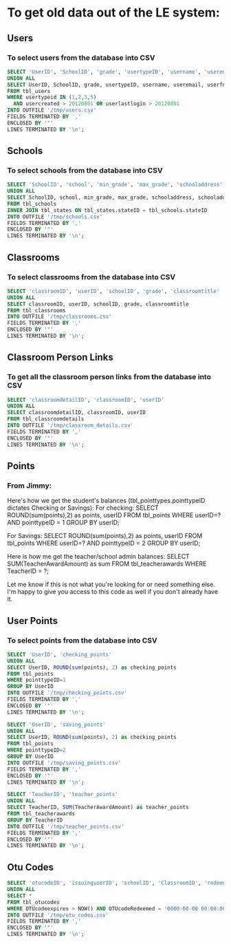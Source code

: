 # To get old data out of the LE system:

## Users
### To select users from the database into CSV
```sql
SELECT 'UserID', 'SchoolID', 'grade', 'usertypeID', 'username', 'useremail', 'userfname', 'userlname', 'dateofbirth', 'recoverypassword'
UNION ALL
SELECT UserID, SchoolID, grade, usertypeID, username, useremail, userfname, userlname, dateofbirth, recoverypassword
FROM tbl_users
WHERE usertypeid IN (1,2,3,5)
  AND usercreated > 20120801 OR userlastlogin > 20120801
INTO OUTFILE '/tmp/users.csv'
FIELDS TERMINATED BY ','
ENCLOSED BY '"'
LINES TERMINATED BY '\n';
```

## Schools
### To select schools from the database into CSV
```sql
SELECT 'SchoolID', 'school', 'min_grade', 'max_grade', 'schooladdress', 'schooladdress2', 'city', 'state', 'schoolzip', 'schoolphone', 'lat', 'lon', 'timezone', 'gmtoffset', 'distribution_model'
UNION ALL
SELECT SchoolID, school, min_grade, max_grade, schooladdress, schooladdress2, cityID, tbl_states.state, schoolzip, schoolphone, lat, lon, timezone, gmtoffset, distribution_model
FROM tbl_schools
INNER JOIN tbl_states ON tbl_states.stateID = tbl_schools.stateID
INTO OUTFILE '/tmp/schools.csv'
FIELDS TERMINATED BY ','
ENCLOSED BY '"'
LINES TERMINATED BY '\n';
```

## Classrooms
### To select classrooms from the database into CSV
```sql
SELECT 'classroomID', 'userID', 'schoolID', 'grade', 'classroomtitle'
UNION ALL
SELECT classroomID, userID, schoolID, grade, classroomtitle
FROM tbl_classrooms
INTO OUTFILE '/tmp/classrooms.csv'
FIELDS TERMINATED BY ','
ENCLOSED BY '"'
LINES TERMINATED BY '\n';
```

## Classroom Person Links
### To get all the classroom person links from the database into CSV
```sql
SELECT 'classroomdetailID', 'classroomID', 'userID'
UNION ALL
SELECT classroomdetailID, classroomID, userID
FROM tbl_classroomdetails
INTO OUTFILE '/tmp/classroom_details.csv'
FIELDS TERMINATED BY ','
ENCLOSED BY '"'
LINES TERMINATED BY '\n';
```


## Points
### From Jimmy:
Here's how we get the student's balances (tbl_pointtypes.pointtypeID dictates Checking or Savings):
For checking:
SELECT ROUND(sum(points),2) as points, userID FROM tbl_points WHERE userID=? AND pointtypeID = 1 GROUP BY userID;

For Savings:
SELECT ROUND(sum(points),2) as points, userID FROM tbl_points WHERE userID=? AND pointtypeID = 2 GROUP BY userID;

Here is how me get the teacher/school admin balances:
SELECT SUM(TeacherAwardAmount) as sum FROM tbl_teacherawards WHERE TeacherID = ?;

Let me know if this is not what you're looking for or need something else.  I'm happy to give you access to this code as well if you don't already have it.
## User Points
### To select points from the database into CSV
```sql
SELECT 'UserID', 'checking_points'
UNION ALL
SELECT UserID, ROUND(sum(points), 2) as checking_points
FROM tbl_points
WHERE pointtypeID=1
GROUP BY UserID
INTO OUTFILE '/tmp/checking_points.csv'
FIELDS TERMINATED BY ','
ENCLOSED BY '"'
LINES TERMINATED BY '\n';
```

```sql
SELECT 'UserID', 'saving_points'
UNION ALL
SELECT UserID, ROUND(sum(points), 2) as checking_points
FROM tbl_points
WHERE pointtypeID=2
GROUP BY UserID
INTO OUTFILE '/tmp/saving_points.csv'
FIELDS TERMINATED BY ','
ENCLOSED BY '"'
LINES TERMINATED BY '\n';
```

```sql
SELECT 'TeacherID', 'teacher_points'
UNION ALL
SELECT TeacherID, SUM(TeacherAwardAmount) as teacher_points
FROM tbl_teacherawards
GROUP BY TeacherID
INTO OUTFILE '/tmp/teacher_points.csv'
FIELDS TERMINATED BY ','
ENCLOSED BY '"'
LINES TERMINATED BY '\n';
```

## Otu Codes
```sql
SELECT 'otucodeID', 'issuinguserID', 'schoolID', 'ClassroomID', 'redeeminguserID', 'OTUcode', 'otucodepoint', 'OTUcodeexpires', 'OTUcodeDate', 'OTUcodeRedeemed', 'OTUCodePrinted', 'ebuck', 'status_id', 'TeacherAwardID'
UNION ALL
SELECT * 
FROM tbl_otucodes
WHERE OTUcodeexpires > NOW() AND OTUcodeRedeemed = '0000-00-00 00:00:00'
INTO OUTFILE '/tmp/otu_codes.csv'
FIELDS TERMINATED BY ','
ENCLOSED BY '"'
LINES TERMINATED BY '\n';
```
